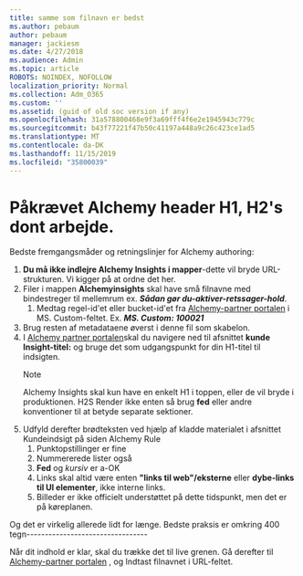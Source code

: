 ```yaml
---
title: samme som filnavn er bedst
ms.author: pebaum
author: pebaum
manager: jackiesm
ms.date: 4/27/2018
ms.audience: Admin
ms.topic: article
ROBOTS: NOINDEX, NOFOLLOW
localization_priority: Normal
ms.collection: Adm_O365
ms.custom: ''
ms.assetid: (guid of old soc version if any)
ms.openlocfilehash: 31a578800468e9f3a69fff4f6e2e1945943c779c
ms.sourcegitcommit: b43f77221f47b50c41197a448a9c26c423ce1ad5
ms.translationtype: MT
ms.contentlocale: da-DK
ms.lasthandoff: 11/15/2019
ms.locfileid: "35800039"
---
```

# <a name="required-alchemy-header-h1-h2s-dont-work"></a>Påkrævet Alchemy header H1, H2's dont arbejde.
Bedste fremgangsmåder og retningslinjer for Alchemy authoring:

1. **Du må ikke indlejre Alchemy Insights i mapper**-dette vil bryde URL-strukturen. Vi kigger på at ordne det her.
1. Filer i mappen **Alchemyinsights** skal have små filnavne med bindestreger til mellemrum ex. ***Sådan gør du-aktiver-retssager-hold***.
    1. Medtag regel-id'et eller bucket-id'et fra [Alchemy-partner portalen](https://alchemyportal.azurewebsites.net) i MS. Custom-feltet. Ex. ***MS. Custom: 100021***
1. Brug resten af metadataene øverst i denne fil som skabelon.
1. I [Alchemy partner portalen](https://alchemyportal.azurewebsites.net)skal du navigere ned til afsnittet **kunde Insight-titel:** og bruge det som udgangspunkt for din H1-titel til indsigten. 
    > [!NOTE]
    > Alchemy Insights skal kun have en enkelt H1 i toppen, eller de vil bryde i produktionen. H2S Render ikke enten så brug **fed** eller andre konventioner til at betyde separate sektioner.
1. Udfyld derefter brødteksten ved hjælp af kladde materialet i afsnittet Kundeindsigt på siden Alchemy Rule
    1. Punktopstillinger er fine
    1. Nummererede lister også
    1. **Fed** og *kursiv* er a-OK
    1. Links skal altid være enten **"links til web"/eksterne** eller **dybe-links til UI elementer**, ikke interne links.
    1. Billeder er ikke officielt understøttet på dette tidspunkt, men det er på køreplanen.

Og det er virkelig allerede lidt for længe. Bedste praksis er omkring 400 tegn---------------------------------

Når dit indhold er klar, skal du trække det til live grenen. Gå derefter til [Alchemy-partner portalen](https://alchemyportal.azurewebsites.net) , og Indtast filnavnet i URL-feltet. 